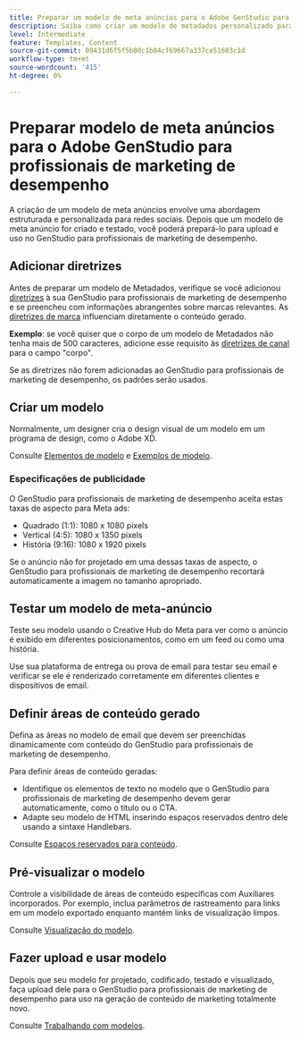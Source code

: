 ```yaml
---
title: Preparar um modelo de meta anúncios para o Adobe GenStudio para profissionais de marketing de desempenho
description: Saiba como criar um modelo de metadados personalizado para Adobe GenStudio para profissionais de marketing de desempenho.
level: Intermediate
feature: Templates, Content
source-git-commit: 09431d6f5f5b00c1b84cf69667a337ce51683c1d
workflow-type: tm+mt
source-wordcount: '415'
ht-degree: 0%

---
```



# Preparar modelo de meta anúncios para o Adobe GenStudio para profissionais de marketing de desempenho

A criação de um modelo de meta anúncios envolve uma abordagem estruturada e personalizada para redes sociais. Depois que um modelo de meta anúncio for criado e testado, você poderá prepará-lo para upload e uso no GenStudio para profissionais de marketing de desempenho.

## Adicionar diretrizes

Antes de preparar um modelo de Metadados, verifique se você adicionou [diretrizes](/help/user-guide/guidelines/overview.md) à sua GenStudio para profissionais de marketing de desempenho e se preencheu com informações abrangentes sobre marcas relevantes. As [diretrizes de marca](/help/user-guide/guidelines/brands.md) influenciam diretamente o conteúdo gerado.

**Exemplo**: se você quiser que o corpo de um modelo de Metadados não tenha mais de 500 caracteres, adicione esse requisito às [diretrizes de canal](/help/user-guide/guidelines/brands.md#channel-guidelines) para o campo &quot;corpo&quot;.

Se as diretrizes não forem adicionadas ao GenStudio para profissionais de marketing de desempenho, os padrões serão usados.

## Criar um modelo

Normalmente, um designer cria o design visual de um modelo em um programa de design, como o Adobe XD.

Consulte [Elementos de modelo](use-templates.md#template-elements) e [Exemplos de modelo](/help/user-guide/content/customize-template.md#template-examples).

### Especificações de publicidade

O GenStudio para profissionais de marketing de desempenho aceita estas taxas de aspecto para Meta ads:

* Quadrado (1:1): 1080 x 1080 pixels
* Vertical (4:5): 1080 x 1350 pixels
* História (9:16): 1080 x 1920 pixels

Se o anúncio não for projetado em uma dessas taxas de aspecto, o GenStudio para profissionais de marketing de desempenho recortará automaticamente a imagem no tamanho apropriado.

## Testar um modelo de meta-anúncio

Teste seu modelo usando o Creative Hub do Meta para ver como o anúncio é exibido em diferentes posicionamentos, como em um feed ou como uma história.

Use sua plataforma de entrega ou prova de email para testar seu email e verificar se ele é renderizado corretamente em diferentes clientes e dispositivos de email.

## Definir áreas de conteúdo gerado

Defina as áreas no modelo de email que devem ser preenchidas dinamicamente com conteúdo do GenStudio para profissionais de marketing de desempenho.

Para definir áreas de conteúdo geradas:

* Identifique os elementos de texto no modelo que o GenStudio para profissionais de marketing de desempenho devem gerar automaticamente, como o título ou o CTA.
* Adapte seu modelo de HTML inserindo espaços reservados dentro dele usando a sintaxe Handlebars.

Consulte [Espaços reservados para conteúdo](/help/user-guide/content/customize-template.md#content-placeholders).

## Pré-visualizar o modelo

Controle a visibilidade de áreas de conteúdo específicas com Auxiliares incorporados. Por exemplo, inclua parâmetros de rastreamento para links em um modelo exportado enquanto mantém links de visualização limpos.

Consulte [Visualização do modelo](/help/user-guide/content/customize-template.md#template-preview).

## Fazer upload e usar modelo

Depois que seu modelo for projetado, codificado, testado e visualizado, faça upload dele para o GenStudio para profissionais de marketing de desempenho para uso na geração de conteúdo de marketing totalmente novo.

Consulte [Trabalhando com modelos](use-templates.md).
